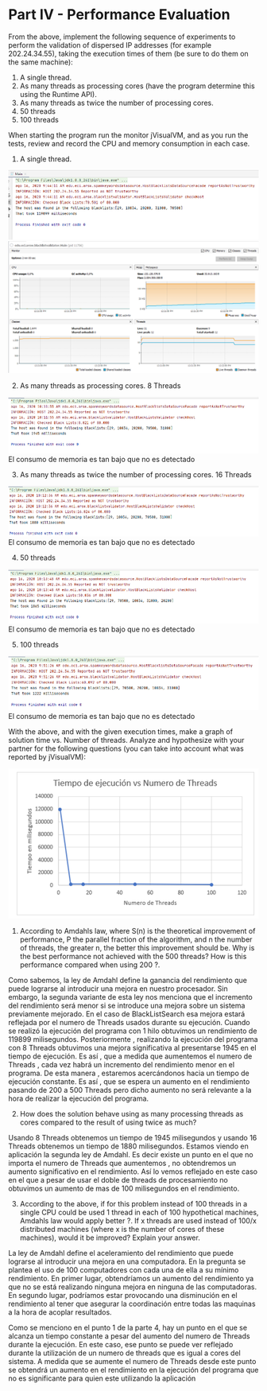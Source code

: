 # Part IV - Performance Evaluation 
From the above, implement the following sequence of experiments to perform the validation of dispersed IP addresses (for example 202.24.34.55), taking the execution times of them (be sure to do them on the same machine):
1. A single thread. 
2. As many threads as processing cores (have the program determine this using the Runtime API). 
3. As many threads as twice the number of processing cores. 
4. 50 threads 
5. 100 threads

When starting the program run the monitor jVisualVM, and as you run the tests, review and record the CPU and memory consumption in each case.

1. A single thread. 

![](img/thread1.png)
![](img/cpu1.PNG)


2. As many threads as processing cores. 8 Threads

![](img/thread2.png)
El consumo de memoria es tan bajo que no es detectado

3. As many threads as twice the number of processing cores. 16 Threads

![](img/thread3.png)
El consumo de memoria es tan bajo que no es detectado

4. 50 threads 

![](img/thread4.png)
El consumo de memoria es tan bajo que no es detectado

5. 100 threads

![](img/thread5.png)
El consumo de memoria es tan bajo que no es detectado

With the above, and with the given execution times, make a graph of solution time vs. Number of threads. Analyze and hypothesize with your partner for the following questions (you can take into account what was reported by jVisualVM):

![](img/grafica.PNG)

1. According to Amdahls law, where S(n) is the theoretical improvement of performance, P the parallel fraction of the algorithm, and n the number of threads, the greater n, the better this improvement should be. Why is the best performance not achieved with the 500 threads? How is this performance compared when using 200 ?.

Como sabemos, la ley de Amdahl define la ganancia del rendimiento que puede lograrse al introducir una mejora en nuestro procesador. Sin embargo, la segunda variante de esta ley nos menciona que el incremento del rendimiento será menor si se introduce una mejora sobre un sistema previamente mejorado.  En el caso de BlackListSearch esa mejora estará reflejada por el numero de Threads usados durante su ejecución.
Cuando se realizó la ejecución del programa con 1 hilo obtuvimos un rendimiento de 119899 milisegundos. Posteriormente , realizando la ejecución del programa con 8 Threads obtuvimos una mejora significativa al presentarse 1945 en el tiempo de ejecución. Es así , que a medida que aumentemos el numero de Threads , cada vez habrá un incremento del rendimiento menor en el programa. De esta manera , estaremos acercándonos hacia un tiempo de ejecución constante. Es así , que se espera un aumento en el rendimiento pasando de 200 a 500 Threads pero dicho aumento no será relevante a la hora de realizar la ejecución del programa.

2. How does the solution behave using as many processing threads as cores compared to the result of using twice as much?

Usando 8 Threads obtenemos un tiempo de 1945 milisegundos y usando 16 Threads obtenemos un tiempo de 1880 milisegundos. Estamos viendo en aplicación la segunda ley de Amdahl. Es decir  existe un punto en el que no importa el numero de Threads que aumentemos , no obtendremos un aumento significativo en el rendimiento. Así lo vemos reflejado en este caso en el que a pesar de usar el doble de threads de procesamiento no obtuvimos un aumento de mas de 100 milisegundos en el rendimiento.

3. According to the above, if for this problem instead of 100 threads in a single CPU could be used 1 thread in each of 100 hypothetical machines, Amdahls law would apply better ?. If x threads are used instead of 100/x distributed machines (where x is the number of cores of these machines), would it be improved? Explain your answer.

La ley de Amdahl define el aceleramiento del rendimiento que puede lograrse al introducir una mejora en una computadora. En la pregunta se plantea el uso de 100 computadores con cada una de ella a su mínimo rendimiento. En primer lugar, obtendríamos un aumento del rendimiento ya que no se está realizando ninguna mejora en ninguna de las computadoras. En segundo lugar, podríamos estar provocando una disminución en el rendimiento al tener que asegurar la coordinación entre todas las maquinas a la hora de acoplar resultados.

Como se menciono en el punto 1 de la parte 4, hay un punto en el que se alcanza un tiempo constante a pesar del aumento del numero de Threads durante la ejecución. En este caso, ese punto se puede ver reflejado durante la utilización de un numero de threads que es igual a cores del sistema. A medida que se aumente el numero de Threads desde este punto se obtendrá un aumento en el rendimiento en la ejecución del programa que no es significante para quien este utilizando la aplicación 



